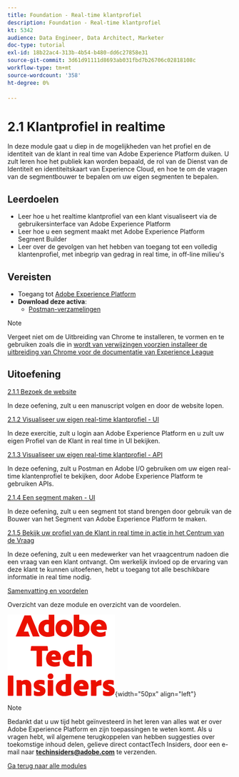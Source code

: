 ```yaml
---
title: Foundation - Real-time klantprofiel
description: Foundation - Real-time klantprofiel
kt: 5342
audience: Data Engineer, Data Architect, Marketer
doc-type: tutorial
exl-id: 18b22ac4-313b-4b54-b480-dd6c27858e31
source-git-commit: 3d61d91111d8693ab031fbd7b26706c02818108c
workflow-type: tm+mt
source-wordcount: '358'
ht-degree: 0%

---
```


# 2.1 Klantprofiel in realtime

In deze module gaat u diep in de mogelijkheden van het profiel en de identiteit van de klant in real time van Adobe Experience Platform duiken. U zult leren hoe het publiek kan worden bepaald, de rol van de Dienst van de Identiteit en identiteitskaart van Experience Cloud, en hoe te om de vragen van de segmentbouwer te bepalen om uw eigen segmenten te bepalen.

## Leerdoelen

- Leer hoe u het realtime klantprofiel van een klant visualiseert via de gebruikersinterface van Adobe Experience Platform
- Leer hoe u een segment maakt met Adobe Experience Platform Segment Builder
- Leer over de gevolgen van het hebben van toegang tot een volledig klantenprofiel, met inbegrip van gedrag in real time, in off-line milieu&#39;s

## Vereisten

- Toegang tot [ Adobe Experience Platform ](https://experience.adobe.com/platform)
- **Download deze activa**:
   - [Postman-verzamelingen](./../../../../assets/postman/postman_profile.zip)

>[!NOTE]
>
>Vergeet niet om de Uitbreiding van Chrome te installeren, te vormen en te gebruiken zoals die in [ wordt van verwijzingen voorzien installeer de uitbreiding van Chrome voor de documentatie van Experience League ](../../../getting-started/gettingstarted/ex1.md)

## Uitoefening

[2.1.1 Bezoek de website](./ex1.md)

In deze oefening, zult u een manuscript volgen en door de website lopen.

[2.1.2 Visualiseer uw eigen real-time klantprofiel - UI](./ex2.md)

In deze exercitie, zult u login aan Adobe Experience Platform en u zult uw eigen Profiel van de Klant in real time in UI bekijken.

[2.1.3 Visualiseer uw eigen real-time klantprofiel - API](./ex3.md)

In deze oefening, zult u Postman en Adobe I/O gebruiken om uw eigen real-time klantenprofiel te bekijken, door Adobe Experience Platform te gebruiken APIs.

[2.1.4 Een segment maken - UI](./ex4.md)

In deze oefening, zult u een segment tot stand brengen door gebruik van de Bouwer van het Segment van Adobe Experience Platform te maken.

[2.1.5 Bekijk uw profiel van de Klant in real time in actie in het Centrum van de Vraag](./ex5.md)

In deze oefening, zult u een medewerker van het vraagcentrum nadoen die een vraag van een klant ontvangt. Om werkelijk invloed op de ervaring van deze klant te kunnen uitoefenen, hebt u toegang tot alle beschikbare informatie in real time nodig.

[Samenvatting en voordelen](./summary.md)

Overzicht van deze module en overzicht van de voordelen.

![ Indexen van de Tech ](./../../../../assets/images/techinsiders.png){width="50px" align="left"}

>[!NOTE]
>
>Bedankt dat u uw tijd hebt geïnvesteerd in het leren van alles wat er over Adobe Experience Platform en zijn toepassingen te weten komt. Als u vragen hebt, wil algemene terugkoppelen van hebben suggesties over toekomstige inhoud delen, gelieve direct contactTech Insiders, door een e-mail naar **techinsiders@adobe.com** te verzenden.

[Ga terug naar alle modules](./../../../../overview.md)

